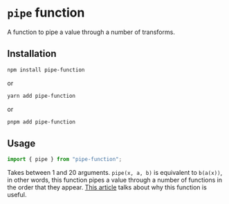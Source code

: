 # `pipe` function

A function to pipe a value through a number of transforms.

## Installation

```bash
npm install pipe-function
```

or

```bash
yarn add pipe-function
```

or

```bash
pnpm add pipe-function
```

## Usage

```ts
import { pipe } from "pipe-function";
```

Takes between 1 and 20 arguments. `pipe(x, a, b)` is equivalent to `b(a(x))`, in other words, this function pipes a value through a number of functions in the order that they appear. [This article](https://dev.to/ivan7237d/i-ve-used-the-pipe-function-2-560-times-and-i-can-tell-you-it-s-good-4aal) talks about why this function is useful.
